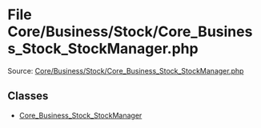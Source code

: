 File Core/Business/Stock/Core_Business_Stock_StockManager.php
=========

Source: [Core/Business/Stock/Core_Business_Stock_StockManager.php](https://github.com/PrestaShop/PrestaShop/blob/1.6.1.1/Core/Business/Stock/Core_Business_Stock_StockManager.php)


Classes
-------

* [Core_Business_Stock_StockManager](class.Core_Business_Stock_StockManager.md)

